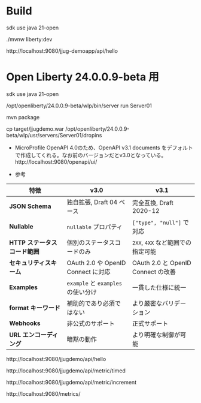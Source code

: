 # Build

sdk use java 21-open  

./mvnw liberty:dev

http://localhost:9080/jjug-demoapp/api/hello

# Open Liberty 24.0.0.9-beta 用

sdk use java 21-open  

/opt/openliberty/24.0.0.9-beta/wlp/bin/server run Server01

mvn package

cp target/jjugdemo.war /opt/openliberty/24.0.0.9-beta/wlp/usr/servers/Server01/dropins

- MicroProfile OpenAPI 4.0のため、OpenAPI v3.1 documents をデフォルトで作成してくれる。なお前のバージョンだとv3.0となっている。
http://localhost:9080/openapi/ui/

- 参考

| 特徴                          | v3.0                               | v3.1                               |
| ----------------------------- | ---------------------------------- | ---------------------------------- |
| **JSON Schema**               | 独自拡張, Draft 04 ベース          | 完全互換, Draft 2020-12            |
| **Nullable**                  | `nullable` プロパティ              | `["type", "null"]` で対応          |
| **HTTP ステータスコード範囲** | 個別のステータスコードのみ         | `2XX`, `4XX` など範囲での指定可能  |
| **セキュリティスキーム**      | OAuth 2.0 や OpenID Connect に対応 | OAuth 2.0 と OpenID Connect の改善 |
| **Examples**                  | `example` と `examples` の使い分け | 一貫した仕様に統一                 |
| **format キーワード**         | 補助的であり必須ではない           | より厳密なバリデーション           |
| **Webhooks**                  | 非公式のサポート                   | 正式サポート                       |
| **URL エンコーディング**      | 暗黙の動作                         | より明確な制御が可能               |

http://localhost:9080/jjugdemo/api/hello

http://localhost:9080/jjugdemo/api/metric/timed

http://localhost:9080/jjugdemo/api/metric/increment

http://localhost:9080/metrics/  

